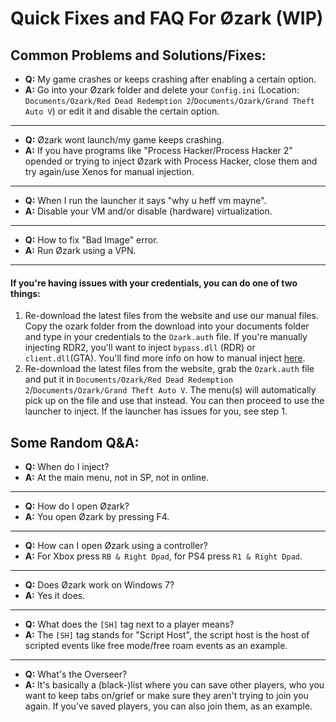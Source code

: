 # Quick Fixes and FAQ For Øzark (WIP)


## Common Problems and Solutions/Fixes:
- **Q:** My game crashes or keeps crashing after enabling a certain option.
- **A:** Go into your Øzark folder and delete your `Config.ini` (Location: `Documents/Ozark/Red Dead Redemption 2`/`Documents/Ozark/Grand Theft Auto V`) or edit it and disable the certain option.
___
- **Q:** Øzark wont launch/my game keeps crashing.
- **A:** If you have programs like "Process Hacker/Process Hacker 2" opended or trying to inject Øzark with Process Hacker, close them and try again/use Xenos for manual injection.
___
- **Q:** When I run the launcher it says "why u heff vm mayne".
- **A:** Disable your VM and/or disable (hardware) virtualization.
___
- **Q:** How to fix "Bad Image" error.
- **A:** Run Øzark using a VPN.
___
#### If you're having issues with your credentials, you can do one of two things:
1. Re-download the latest files from the website and use our manual files. Copy the ozark folder from the download into your documents folder and type in your credentials to the `Ozark.auth` file. If you're manually injecting RDR2, you'll want to inject `bypass.dll` (RDR) or `client.dll`(GTA). You'll find more info on how to manual inject [here](https://github.com/GHXIIST/Ozark-Guides/blob/master/General%20Guides/How%20to%20manual%20inject%20%C3%98zark.md).
2. Re-download the latest files from the website, grab the `Ozark.auth` file and put it in `Documents/Ozark/Red Dead Redemption 2`/`Documents/Ozark/Grand Theft Auto V`. The menu(s) will automatically pick up on the file and use that instead. You can then proceed to use the launcher to inject. If the launcher has issues for you, see step 1.



## Some Random Q&A:
- **Q:** When do I inject?
- **A:** At the main menu, not in SP, not in online.
___
- **Q:** How do I open Øzark?
- **A:** You open Øzark by pressing F4.
___
- **Q:** How can I open Øzark using a controller?
- **A:** For Xbox press `RB & Right Dpad`, for PS4 press `R1 & Right Dpad`.
___
- **Q:** Does Øzark work on Windows 7?
- **A:** Yes it does.
___
- **Q:** What does the `[SH]` tag next to a player means?
- **A:** The `[SH]` tag stands for "Script Host", the script host is the host of scripted events like free mode/free roam events as an example.
___
- **Q:** What's the Overseer?
- **A:** It's basically a (black-)list where you can save other players, who you want to keep tabs on/grief or make sure they aren't trying to join you again. If you've saved players, you can also join them, as an example.